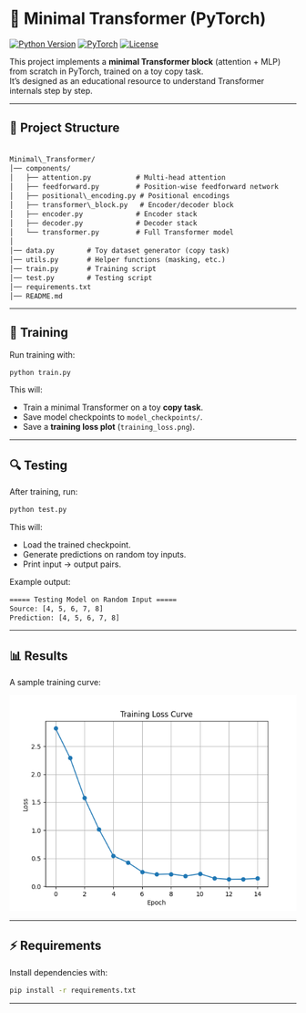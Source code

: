 # 🧠 Minimal Transformer (PyTorch)

[![Python Version](https://img.shields.io/badge/Python-3.10+-blue)](https://python.org)
[![PyTorch](https://img.shields.io/badge/PyTorch-2.0+-red)](https://pytorch.org)
[![License](https://img.shields.io/badge/license-MIT-green.svg)](LICENSE)


This project implements a **minimal Transformer block** (attention + MLP) from scratch in PyTorch, trained on a toy copy task.  
It’s designed as an educational resource to understand Transformer internals step by step.

---

## 📂 Project Structure

```

Minimal\_Transformer/
│── components/
│   ├── attention.py           # Multi-head attention
│   ├── feedforward.py         # Position-wise feedforward network
│   ├── positional\_encoding.py # Positional encodings
│   ├── transformer\_block.py   # Encoder/decoder block
│   ├── encoder.py             # Encoder stack
│   ├── decoder.py             # Decoder stack
│   └── transformer.py         # Full Transformer model
│
│── data.py        # Toy dataset generator (copy task)
│── utils.py       # Helper functions (masking, etc.)
│── train.py       # Training script
│── test.py        # Testing script
│── requirements.txt
│── README.md

```

---

## 🚀 Training

Run training with:

```bash
python train.py
````

This will:

* Train a minimal Transformer on a toy **copy task**.
* Save model checkpoints to `model_checkpoints/`.
* Save a **training loss plot** (`training_loss.png`).

---

## 🔍 Testing

After training, run:

```bash
python test.py
```

This will:

* Load the trained checkpoint.
* Generate predictions on random toy inputs.
* Print input → output pairs.

Example output:

```
===== Testing Model on Random Input =====
Source: [4, 5, 6, 7, 8]
Prediction: [4, 5, 6, 7, 8]
```

---

## 📊 Results

A sample training curve:

![Training Loss](training_loss.png)

---

## ⚡ Requirements

Install dependencies with:

```bash
pip install -r requirements.txt
```

---
